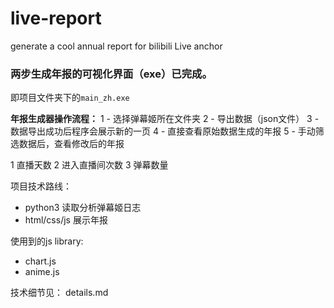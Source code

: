 # live-report
generate a cool annual report for bilibili Live anchor


### 两步生成年报的可视化界面（exe）已完成。
即项目文件夹下的`main_zh.exe`

**年报生成器操作流程：**
1 - 选择弹幕姬所在文件夹
2 - 导出数据（json文件）
3 - 数据导出成功后程序会展示新的一页
4 - 直接查看原始数据生成的年报
5 - 手动筛选数据后，查看修改后的年报


1 直播天数
2 进入直播间次数
3 弹幕数量



项目技术路线：
- python3 读取分析弹幕姬日志
- html/css/js 展示年报

使用到的js library:
- chart.js
- anime.js
  

技术细节见： details.md

